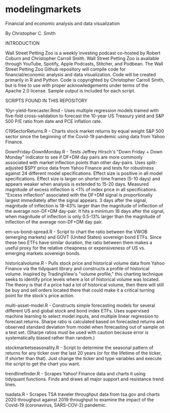 # modelingmarkets
Financial and economic analysis and data visualization

By Christopher C. Smith

INTRODUCTION

Wall Street Petting Zoo is a weekly investing podcast co-hosted by Robert Coburn and Christopher Carroll Smith. Wall Street Petting Zoo is available through YouTube, Spotify, Apple Podcasts, Stitcher, and Podbean. The Wall Street Petting Zoo Github repository will compile code for financial/economic analysis and data visualization. Code will be created primarily in R and Python. Code is copyrighted by Christopher Carroll Smith, but is free to use with proper acknowledgements under terms of the Apache 2.0 license. Sample output is included for each script.

SCRIPTS FOUND IN THIS REPOSITORY

10yr-yield-forecaster.Rmd - Uses multiple regression models trained with five-fold cross-validation to forecast the 10-year US Treasury yield and S&P 500 P/E ratio from date and PCE inflation rate.

C19SectorReturns.R - Charts stock market returns by equal weight S&P 500 sector since the beginning of the Covid-19 pandemic using data from Yahoo Finance.

DownFriday-DownMonday.R - Tests Jeffrey Hirsch's "Down Friday + Down Monday" indicator to see if DF+DM day pairs are more commonly associated with market inflection points than other day-pairs. Uses split-adjusted $SPY price data from Yahoo Finance and tests for robustness against 24 different model specifications. Effect size is positive in all model specifications. Effect size is larger on shorter time frames (5-10 days) and appears weaker when analysis is extended to 15-20 days. Measured magnitude of excess inflection is <1% of index price in all specifications. "Excess inflection" associated with the DF+DM signal is proportionally largest immediately after the signal appears. 3 days after the signal, magnitude of inflection is 18-43% larger than the magnitude of inflection of the average non-DF+DM day-pair. It hits a minimum 18 days after the signal, when magnitude of inflection is only 0.5-13% larger than the magnitude of inflection of the average non-DF+DM day pair.

em-us-bond-spread.R - Script to chart the ratio between the VWOB (emerging markets) and GOVT (United States) sovereign bond ETFs. Since these two ETFs have similar duration, the ratio between them makes a useful proxy for the relative cheapness or expensiveness of US vs. emerging markets sovereign bonds.

historicalvolume.R - Pulls stock price and historical volume data from Yahoo Finance via the tidyquant library and constructs a profile of historical volume. Inspired by TradingView's "volume profile," this charting technique seeks to identify price levels where a lot of historical volume was located. The theory is that if a price had a lot of historical volume, then there will still be buy and sell orders located there that could make it a critical turning point for the stock's price action.

multi-asset-model.R - Constructs simple forecasting models for several different US and global stock and bond index ETFs. Uses supervised machine learning to select model inputs, and multiple linear regression to forecast returns. Sharpe ratio is calculated based on forecasted returns and observed standard deviation from model when forecasting out of sample on a test set. (Sharpe ratios must be used with caution because error is systematically biased rather than random.)

stockmarketseasonality.R - Script to determine the seasonal pattern of returns for any ticker over the last 20 years (or for the lifetime of the ticker, if shorter than that). Just change the ticker and type variables and execute the script to get the chart you want.

trendlinefinder.R - Scrapes Yahoo! Finance data and charts it using tidyquant functions. Finds and draws all major support and resistance trend lines.

tsadata.R - Scrapes TSA traveler throughput data from tsa.gov and charts 2020 throughput against 2019 throughput to examine the impact of the Covid-19 (coronavirus, SARS-COV-2) pandemic.
